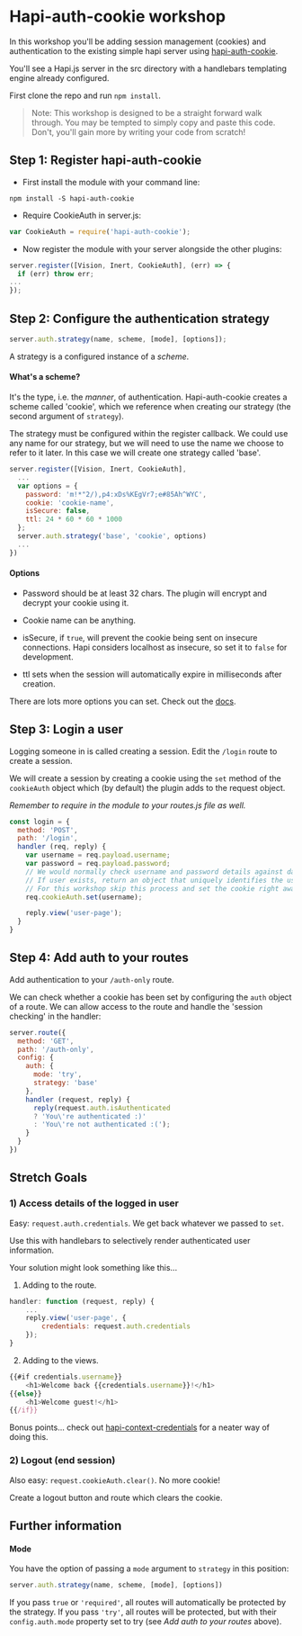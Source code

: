 # Hapi-auth-cookie workshop

In this workshop you'll be adding session management (cookies) and authentication to the existing simple hapi server using [hapi-auth-cookie](https://github.com/hapijs/hapi-auth-cookie).

You'll see a Hapi.js server in the src directory with a handlebars templating engine already configured.

First clone the repo and run `npm install`.

> Note: This workshop is designed to be a straight forward walk through. You may be tempted to simply copy and paste this code. Don't, you'll gain more by writing your code from scratch!

## Step 1: Register hapi-auth-cookie

- First install the module with your command line:

```
npm install -S hapi-auth-cookie
```

- Require CookieAuth in server.js:

```javascript
var CookieAuth = require('hapi-auth-cookie');
```

- Now register the module with your server alongside the other plugins:

```javascript
server.register([Vision, Inert, CookieAuth], (err) => {
  if (err) throw err;
...
});
```

## Step 2: Configure the authentication strategy

```javascript
server.auth.strategy(name, scheme, [mode], [options]);
```

A strategy is a configured instance of a *scheme*.

#### What's a scheme?

It's the type, i.e. the *manner*, of authentication. Hapi-auth-cookie creates a scheme called 'cookie', which we reference when creating our strategy (the second argument of `strategy`).

The strategy must be configured within the register callback. We could use any name for our strategy, but we will need to use the name we choose to refer to it later. In this case we will create one strategy called 'base'.

```javascript
server.register([Vision, Inert, CookieAuth],
  ...
  var options = {
    password: 'm!*"2/),p4:xDs%KEgVr7;e#85Ah^WYC',
    cookie: 'cookie-name',
    isSecure: false,
    ttl: 24 * 60 * 60 * 1000
  };
  server.auth.strategy('base', 'cookie', options)
  ...
})
```
#### Options

 - Password should be at least 32 chars. The plugin will encrypt and decrypt your cookie using it.

 - Cookie name can be anything.

 - isSecure, if `true`, will prevent the cookie being sent on insecure connections. Hapi considers localhost as insecure, so set it to `false` for development.

 - ttl sets when the session will automatically expire in milliseconds after creation.

There are lots more options you can set. Check out the [docs](https://github.com/hapijs/hapi-auth-cookie).

## Step 3: Login a user

Logging someone in is called creating a session. Edit the `/login` route to create a session.

We will create a session by creating a cookie using the `set` method of the `cookieAuth` object which (by default) the plugin adds to the request object.

_Remember to require in the module to your routes.js file as well._

```javascript
const login = {
  method: 'POST',
  path: '/login',
  handler (req, reply) {
    var username = req.payload.username;
    var password = req.payload.password;
    // We would normally check username and password details against database.
    // If user exists, return an object that uniquely identifies the user.
    // For this workshop skip this process and set the cookie right away...
    req.cookieAuth.set(username);

    reply.view('user-page');
  }
}
```

## Step 4: Add auth to your routes

Add authentication to your `/auth-only` route.

We can check whether a cookie has been set by configuring the `auth` object of a route. We can allow access to the route and handle the 'session checking' in the handler:


```javascript
server.route({  
  method: 'GET',
  path: '/auth-only',
  config: {
    auth: {
      mode: 'try',
      strategy: 'base'
    },
    handler (request, reply) {
      reply(request.auth.isAuthenticated
      ? 'You\'re authenticated :)'
      : 'You\'re not authenticated :(');
    }
  }
})
```

## Stretch Goals

### 1) Access details of the logged in user

Easy: `request.auth.credentials`. We get back whatever we passed to `set`.

Use this with handlebars to selectively render authenticated user information.

Your solution might look something like this...

1) Adding to the route.
```javascript
handler: function (request, reply) {
    ...
    reply.view('user-page', {
        credentials: request.auth.credentials
    });
}
```
2) Adding to the views.

```javascript
{{#if credentials.username}}
    <h1>Welcome back {{credentials.username}}!</h1>
{{else}}
    <h1>Welcome guest!</h1>
{{/if}}
```

Bonus points... check out [hapi-context-credentials](https://github.com/mtharrison/hapi-context-credentials) for a neater way of doing this.

### 2) Logout (end session)

Also easy: `request.cookieAuth.clear()`. No more cookie!

Create a logout button and route which clears the cookie.

## Further information

#### Mode

You have the option of passing a `mode` argument to `strategy` in this position:

```javascript
server.auth.strategy(name, scheme, [mode], [options])
```

If you pass `true` or `'required'`, all routes will automatically be protected by the strategy. If you pass `'try'`, all routes will be protected, but with their `config.auth.mode` property set to try (see *Add auth to your routes* above).
